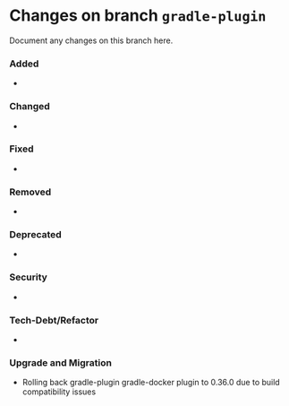 # Changes on branch `gradle-plugin`
Document any changes on this branch here.
### Added
- 

### Changed
- 

### Fixed
- 

### Removed
- 

### Deprecated
- 

### Security
- 

### Tech-Debt/Refactor
- 

### Upgrade and Migration
- Rolling back gradle-plugin gradle-docker plugin to 0.36.0 due to build compatibility issues
